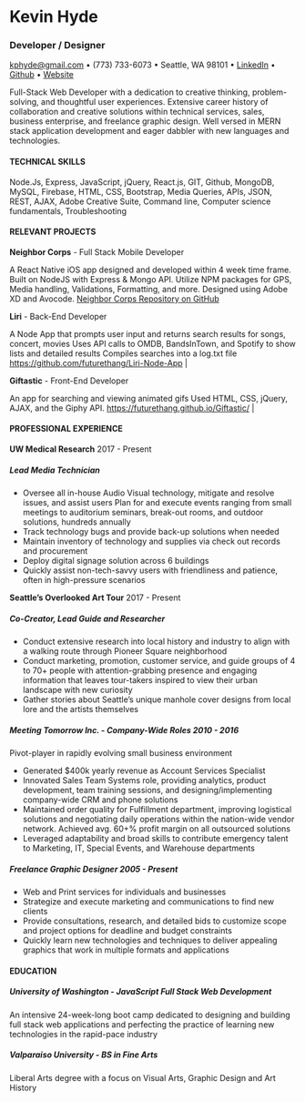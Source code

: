 # Kevin Hyde
### Developer / Designer

kphyde@gmail.com • 
(773) 733-6073 • 
Seattle, WA 98101 • 
[LinkedIn](linkedin.com/in/kevin-hyde-54a71416/) • 
[Github](github.com/futurethang) • 
[Website](kevindesignhyde.com/)


Full-Stack Web Developer with a dedication to creative thinking, problem-solving, and thoughtful user experiences. Extensive career history of collaboration and creative solutions within technical services, sales, business enterprise, and freelance graphic design. Well versed in MERN stack application development and eager dabbler with new languages and technologies. 

#### TECHNICAL SKILLS 
Node.Js, Express, JavaScript, jQuery, React.js, GIT, Github, MongoDB, MySQL, Firebase, HTML, CSS, Bootstrap, Media Queries, APIs, JSON, REST, AJAX, Adobe Creative Suite, Command line, Computer science fundamentals, Troubleshooting

#### RELEVANT PROJECTS
**Neighbor Corps** - Full Stack Mobile Developer

A React Native iOS app designed and developed within 4 week time frame. Built on NodeJS with Express & Mongo API. Utilize NPM packages for GPS, Media handling, Validations, Formatting, and more. Designed using Adobe XD and Avocode.
[Neighbor Corps Repository on GitHub](https://github.com/UWBC-Final-Project/Neighbor-Corps-React-Native)

**Liri** - Back-End Developer

A Node App that prompts user input and returns search results for songs, concert, movies
Uses API calls to OMDB, BandsInTown, and Spotify to show lists and detailed results
Compiles searches into a log.txt file
https://github.com/futurethang/Liri-Node-App | 

**Giftastic** - Front-End Developer

An app for searching and viewing animated gifs
Used HTML, CSS, jQuery, AJAX, and the Giphy API.
https://futurethang.github.io/Giftastic/ | 

#### PROFESSIONAL EXPERIENCE
**UW Medical Research**                                               2017 -  Present
##### Lead Media Technician
* Oversee all in-house Audio Visual technology, mitigate and resolve issues, and assist users
Plan for and execute events ranging from small meetings to auditorium seminars, break-out rooms, and outdoor solutions, hundreds annually
* Track technology bugs and provide back-up solutions when needed
* Maintain inventory of technology and supplies via check out records and procurement
* Deploy digital signage solution across 6 buildings
* Quickly assist non-tech-savvy users with friendliness and patience, often in high-pressure scenarios

**Seattle’s Overlooked Art Tour**                                     2017 - Present
##### Co-Creator, Lead Guide and Researcher
* Conduct extensive research into local history and industry to align with a walking route through Pioneer Square neighborhood
* Conduct marketing, promotion, customer service, and guide groups of 4 to 70+ people with attention-grabbing presence and engaging information that leaves tour-takers inspired to view their urban landscape with new curiosity
* Gather stories about Seattle’s unique manhole cover designs from local lore and the artists themselves

##### Meeting Tomorrow Inc. - Company-Wide Roles                        2010 - 2016
Pivot-player in rapidly evolving small business environment
* Generated $400k yearly revenue as Account Services Specialist
* Innovated Sales Team Systems role, providing analytics, product development, team training sessions, and designing/implementing company-wide CRM and phone solutions
* Maintained order quality for Fulfillment department, improving logistical solutions and negotiating daily operations within the nation-wide vendor network. Achieved avg. 60+% profit margin on all outsourced solutions
* Leveraged adaptability and broad skills to contribute emergency talent to Marketing, IT, Special Events, and Warehouse departments

##### Freelance Graphic Designer                                        2005 - Present
* Web and Print services for individuals and businesses
* Strategize and execute marketing and communications to find new clients
* Provide consultations, research, and detailed bids to customize scope and project options for deadline and budget constraints
* Quickly learn new technologies and techniques to deliver appealing graphics that work in multiple formats and applications

#### EDUCATION
##### University of Washington - JavaScript Full Stack Web Development
An intensive 24-week-long boot camp dedicated to designing and building full stack web applications and perfecting the practice of learning new technologies in the rapid-pace industry

##### Valparaiso University - BS in Fine Arts
Liberal Arts degree with a focus on Visual Arts, Graphic Design and Art History
